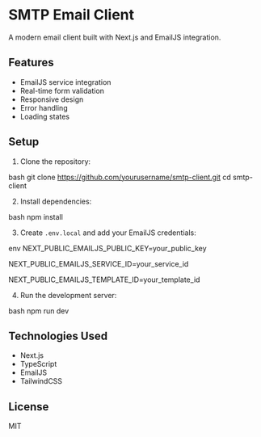 # SMTP Email Client

A modern email client built with Next.js and EmailJS integration.

## Features

- EmailJS service integration
- Real-time form validation
- Responsive design
- Error handling
- Loading states

## Setup

1. Clone the repository:

bash
git clone https://github.com/yourusername/smtp-client.git
cd smtp-client


2. Install dependencies:

bash
npm install


3. Create `.env.local` and add your EmailJS credentials:

env
NEXT_PUBLIC_EMAILJS_PUBLIC_KEY=your_public_key

NEXT_PUBLIC_EMAILJS_SERVICE_ID=your_service_id

NEXT_PUBLIC_EMAILJS_TEMPLATE_ID=your_template_id


4. Run the development server:

bash
npm run dev


## Technologies Used

- Next.js
- TypeScript
- EmailJS
- TailwindCSS

## License

MIT
